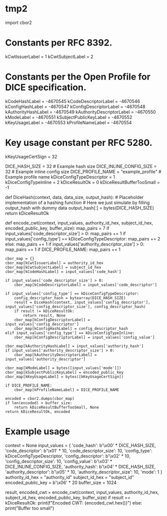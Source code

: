 # tmp2

import cbor2

# Constants per RFC 8392.
kCwtIssuerLabel = 1
kCwtSubjectLabel = 2
# Constants per the Open Profile for DICE specification.
kCodeHashLabel = -4670545
kCodeDescriptorLabel = -4670546
kConfigHashLabel = -4670547
kConfigDescriptorLabel = -4670548
kAuthorityHashLabel = -4670549
kAuthorityDescriptorLabel = -4670550
kModeLabel = -4670551
kSubjectPublicKeyLabel = -4670552
kKeyUsageLabel = -4670553
kProfileNameLabel = -4670554
# Key usage constant per RFC 5280.
kKeyUsageCertSign = 32

DICE_HASH_SIZE = 32  # Example hash size
DICE_INLINE_CONFIG_SIZE = 32  # Example inline config size
DICE_PROFILE_NAME = "example_profile"  # Example profile name
kDiceConfigTypeDescriptor = 1
kDiceConfigTypeInline = 2
kDiceResultOk = 0
kDiceResultBufferTooSmall = -1

def DiceHash(context, data, data_size, output_hash):
    # Placeholder implementation of a hashing function
    # Here we just simulate by filling output_hash with dummy data
    output_hash[:] = bytes(DICE_HASH_SIZE)
    return kDiceResultOk

def encode_cwt(context, input_values, authority_id_hex, subject_id_hex, encoded_public_key, buffer_size):
    map_pairs = 7
    if input_values['code_descriptor_size'] > 0:
        map_pairs += 1
    if input_values['config_type'] == kDiceConfigTypeDescriptor:
        map_pairs += 2
    else:
        map_pairs += 1
    if input_values['authority_descriptor_size'] > 0:
        map_pairs += 1
    if DICE_PROFILE_NAME:
        map_pairs += 1

    cbor_map = {}
    cbor_map[kCwtIssuerLabel] = authority_id_hex
    cbor_map[kCwtSubjectLabel] = subject_id_hex
    cbor_map[kCodeHashLabel] = input_values['code_hash']

    if input_values['code_descriptor_size'] > 0:
        cbor_map[kCodeDescriptorLabel] = input_values['code_descriptor']

    if input_values['config_type'] == kDiceConfigTypeDescriptor:
        config_descriptor_hash = bytearray(DICE_HASH_SIZE)
        result = DiceHash(context, input_values['config_descriptor'], input_values['config_descriptor_size'], config_descriptor_hash)
        if result != kDiceResultOk:
            return result, None
        cbor_map[kConfigDescriptorLabel] = input_values['config_descriptor']
        cbor_map[kConfigHashLabel] = config_descriptor_hash
    elif input_values['config_type'] == kDiceConfigTypeInline:
        cbor_map[kConfigDescriptorLabel] = input_values['config_value']

    cbor_map[kAuthorityHashLabel] = input_values['authority_hash']
    if input_values['authority_descriptor_size'] > 0:
        cbor_map[kAuthorityDescriptorLabel] = input_values['authority_descriptor']

    cbor_map[kModeLabel] = bytes([input_values['mode']])
    cbor_map[kSubjectPublicKeyLabel] = encoded_public_key
    cbor_map[kKeyUsageLabel] = bytes([kKeyUsageCertSign])

    if DICE_PROFILE_NAME:
        cbor_map[kProfileNameLabel] = DICE_PROFILE_NAME

    encoded = cbor2.dumps(cbor_map)
    if len(encoded) > buffer_size:
        return kDiceResultBufferTooSmall, None
    return kDiceResultOk, encoded

# Example usage
context = None
input_values = {
    'code_hash': b'\x00' * DICE_HASH_SIZE,
    'code_descriptor': b'\x01' * 10,
    'code_descriptor_size': 10,
    'config_type': kDiceConfigTypeDescriptor,
    'config_descriptor': b'\x02' * 10,
    'config_descriptor_size': 10,
    'config_value': b'\x03' * DICE_INLINE_CONFIG_SIZE,
    'authority_hash': b'\x04' * DICE_HASH_SIZE,
    'authority_descriptor': b'\x05' * 10,
    'authority_descriptor_size': 10,
    'mode': 1
}
authority_id_hex = "authority_id"
subject_id_hex = "subject_id"
encoded_public_key = b'\x06' * 20
buffer_size = 1024

result, encoded_cwt = encode_cwt(context, input_values, authority_id_hex, subject_id_hex, encoded_public_key, buffer_size)
if result == kDiceResultOk:
    print(f"Encoded CWT: {encoded_cwt.hex()}")
else:
    print("Buffer too small")
